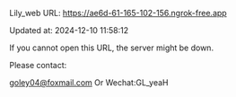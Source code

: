 Lily_web URL: https://ae6d-61-165-102-156.ngrok-free.app

Updated at: 2024-12-10 11:58:12

If you cannot open this URL, the server might be down.

Please contact: 

goley04@foxmail.com Or Wechat:GL_yeaH